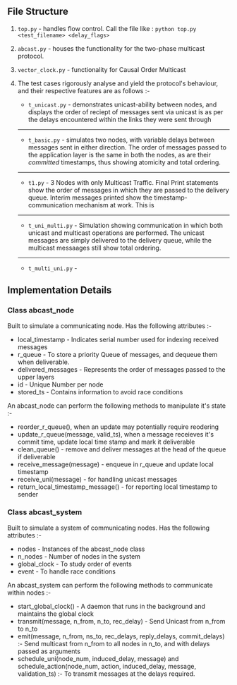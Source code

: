 ## File Structure

1. `top.py` - handles flow control. Call the file like : `python top.py <test_filename> <delay_flags>`

2. `abcast.py` - houses the functionality for the two-phase multicast protocol.

3. `vector_clock.py` - functionality for Causal Order Multicast

4. The test cases rigorously analyse and yield the protocol's behaviour, and their respective features are as follows :-

    * `t_unicast.py` - demonstrates unicast-ability between nodes, and displays the order of reciept of messages sent via unicast is as per the delays encountered within the links they were sent through
    ------
    * `t_basic.py` - simulates two nodes, with variable delays between messages sent in either direction. The order of messages passed to the application layer is the same in both the nodes, as are their _committed_ timestamps, thus showing atomicity and total ordering.
    ------
    * `t1.py` - 3 Nodes with only Multicast Traffic. Final Print statements show the order of messages in which they are passed to the delivery queue. Interim messages printed show the timestamp-communication mechanism at work. This is 
    ------
    * `t_uni_multi.py` - Simulation showing communication in which both unicast and multicast operations are performed. The unicast messages are simply delivered to the delivery queue, while the multicast messaages still show total ordering.
    ------
    * `t_multi_uni.py` - 


## Implementation Details

### Class abcast_node
Built to simulate a communicating node. Has the following attributes :-

* local_timestamp - Indicates serial number used for indexing received messages
* r_queue - To store a priority Queue of messages, and dequeue them when deliverable.
* delivered_messages - Represents the order of messages passed to the upper layers
* id - Unique Number per node
* stored_ts - Contains information to avoid race conditions


An abcast_node can perform the following methods to manipulate it's  state :-


* reorder_r_queue(), when an update may potentially require reodering 
* update_r_queue(message, valid_ts), when a message receieves it's commit time, update local time stamp and mark it deliverable 
* clean_queue() - remove and deliver messages at the head of the queue if deliverable
* receive_message(message) - enqueue in r_queue and update local timestamp
* receive_uni(message) - for handling  unicast messages
* return_local_timestamp_message() - for reporting local timestamp to sender


### Class abcast_system

Built to simulate a system of communicating nodes. Has the following attributes :- 

* nodes - Instances of the abcast_node class
* n_nodes - Number of nodes in the system
* global_clock - To study order of events
* event - To handle race conditions


An abcast_system can perform the following methods to communicate within nodes :-

* start_global_clock() - A daemon that runs in the background and maintains the global clock
* transmit(message,  n_from, n_to, rec_delay) - Send Unicast from n_from to n_to
* emit(message,  n_from, ns_to, rec_delays, reply\_delays, commit_delays) :- Send multicast from n_from to all nodes in n_to, and with delays passed as arguments
* schedule_uni(node_num, induced_delay, message) and schedule_action(node_num, action, induced_delay, message, validation_ts)  :- To transmit messages at the delays required.
    